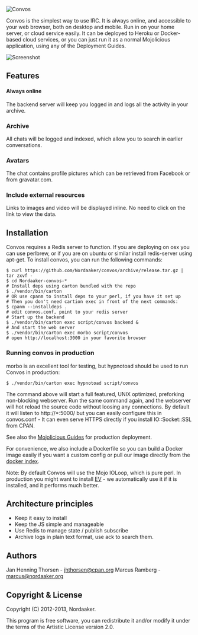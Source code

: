 ![Convos](http://convos.by/images/logo.png)

Convos is the simplest way to use IRC. It is always online, and accessible to your web browser, both on desktop and mobile. Run in on your home server, or cloud service easily. It can be deployed to Heroku or Docker-based cloud services, or you can just run it as a normal Mojolicious application, using any of the Deployment Guides.

![Screenshot](http://convos.by/images/screenshot.jpg)

## Features 
#### Always online
The backend server will keep you logged in and logs all the activity in your archive.

### Archive
All chats will be logged and indexed, which allow you to search in earlier conversations.

### Avatars
The chat contains profile pictures which can be retrieved from Facebook or from gravatar.com.

### Include external resources
Links to images and video will be displayed inline. No need to click on the link to view the data.

## Installation
Convos requires a Redis server to function. If you are deploying on osx you can use perlbrew, or if you are on ubuntu or similar install redis-server using apt-get.
To install convos, you can run the following commands:

    $ curl https://github.com/Nordaaker/convos/archive/release.tar.gz | tar zxvf -
    $ cd Nordaaker-convos-*
    # Install deps using carton bundled with the repo 
    $ ./vendor/bin/carton
    # OR use cpanm to install deps to your perl, if you have it set up
    # Then you don't need cartion exec in front of the next commands:
    $ cpanm --installdeps .
    # edit convos.conf, point to your redis server
    # Start up the backend
    $ ./vendor/bin/carton exec script/convos backend &
    # And start the web server
    $ ./vendor/bin/carton exec morbo script/convos
    # open http://localhost:3000 in your favorite browser

### Running convos in production

morbo is an excellent tool for testing, but hypnotoad should be used to run Convos in production:

    $ ./vendor/bin/carton exec hypnotoad script/convos
The command above will start a full featured, UNIX optimized, preforking non-blocking webserver. Run the same command again, and the webserver will hot reload the source code without loosing any connections. By default it will listen to http://*:5000/ but you can easily configure this in convos.conf - It can even serve HTTPS directly if you install IO::Socket::SSL from CPAN.

See also the [Mojolicious Guides](http://mojolicio.us/perldoc/Mojolicious/Guides/Cookbook#DEPLOYMENT) for production deployment.

For convenience, we also include a Dockerfile so you can build a Docker image easily if you want a custom config or  pull our image directly from the [docker index](https://index.docker.io/u/nordaaker/convos/).

Note: By default Convos will use the Mojo IOLoop, which is pure perl. In production you might want to install [EV](https://metacpan.org/release/EV) - we automatically use it if it is installed, and it performs much better.

## Architecture principles
* Keep it easy to install
* Keep the JS simple and manageable
* Use Redis to manage state / publish subscribe
* Archive logs in plain text format, use ack to search them.


## Authors 
Jan Henning Thorsen - jhthorsen@cpan.org
Marcus Ramberg - marcus@nordaaker.org

## Copyright & License
Copyright (C) 2012-2013, Nordaaker.

This program is free software, you can redistribute it and/or modify it under the terms of the Artistic License version 2.0.
